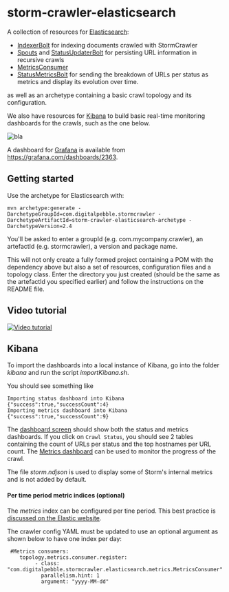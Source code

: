 storm-crawler-elasticsearch
===========================

A collection of resources for [Elasticsearch](https://www.elastic.co/products/elasticsearch):
* [IndexerBolt](https://github.com/DigitalPebble/storm-crawler/blob/master/external/elasticsearch/src/main/java/com/digitalpebble/stormcrawler/elasticsearch/bolt/IndexerBolt.java) for indexing documents crawled with StormCrawler
* [Spouts](https://github.com/DigitalPebble/storm-crawler/blob/master/external/elasticsearch/src/main/java/com/digitalpebble/stormcrawler/elasticsearch/persistence/AggregationSpout.java) and [StatusUpdaterBolt](https://github.com/DigitalPebble/storm-crawler/blob/master/external/elasticsearch/src/main/java/com/digitalpebble/stormcrawler/elasticsearch/persistence/StatusUpdaterBolt.java) for persisting URL information in recursive crawls
* [MetricsConsumer](https://github.com/DigitalPebble/storm-crawler/blob/master/external/elasticsearch/src/main/java/com/digitalpebble/stormcrawler/elasticsearch/metrics/MetricsConsumer.java)
* [StatusMetricsBolt](https://github.com/DigitalPebble/storm-crawler/blob/master/external/elasticsearch/src/main/java/com/digitalpebble/stormcrawler/elasticsearch/metrics/StatusMetricsBolt.java) for sending the breakdown of URLs per status as metrics and display its evolution over time.

as well as an archetype containing a basic crawl topology and its configuration.

We also have resources for [Kibana](https://www.elastic.co/products/kibana) to build basic real-time monitoring dashboards for the crawls, such as the one below.

![bla](https://pbs.twimg.com/media/CR1-waVWEAAh0u4.png)

A dashboard for [Grafana](http://grafana.com/) is available from https://grafana.com/dashboards/2363.

Getting started
---------------------

Use the archetype for Elasticsearch with:

`mvn archetype:generate -DarchetypeGroupId=com.digitalpebble.stormcrawler -DarchetypeArtifactId=storm-crawler-elasticsearch-archetype -DarchetypeVersion=2.4`

You'll be asked to enter a groupId (e.g. com.mycompany.crawler), an artefactId (e.g. stormcrawler), a version and package name.

This will not only create a fully formed project containing a POM with the dependency above but also a set of resources, configuration files and a topology class. Enter the directory you just created (should be the same as the artefactId you specified earlier) and follow the instructions on the README file.

Video tutorial
---------------------

[![Video tutorial](https://i.ytimg.com/vi/8kpJLPdhvLw/hqdefault.jpg)](https://youtu.be/8kpJLPdhvLw)


Kibana
---------------------

To import the dashboards into a local instance of Kibana, go into the folder _kibana_ and run the script _importKibana.sh_. 

You should see something like 

```
Importing status dashboard into Kibana
{"success":true,"successCount":4}
Importing metrics dashboard into Kibana
{"success":true,"successCount":9}
```

The [dashboard screen](http://localhost:5601/app/kibana#/dashboards) should show both the status and metrics dashboards. If you click on `Crawl Status`, you should see 2 tables containing the count of URLs per status and the top hostnames per URL count.
The [Metrics dashboard](http://localhost:5601/app/kibana#/dashboard/Crawl-metrics) can be used to monitor the progress of the crawl.

The file _storm.ndjson_ is used to display some of Storm's internal metrics and is not added by default.

#### Per time period metric indices (optional)

The _metrics_ index can be configured per tine period. This best practice is [discussed on the Elastic website](https://www.elastic.co/guide/en/elasticsearch/guide/current/time-based.html).

The crawler config YAML must be updated to use an optional argument as shown below to have one index per day:

```
 #Metrics consumers:
    topology.metrics.consumer.register:
         - class: "com.digitalpebble.stormcrawler.elasticsearch.metrics.MetricsConsumer"
           parallelism.hint: 1
           argument: "yyyy-MM-dd"
```








